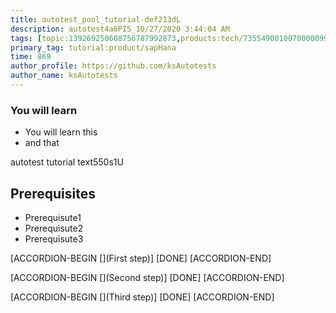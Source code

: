 ```yaml
---
title: autotest_pool_tutorial-def213dL
description: autotest4a6PIS_10/27/2020 3:44:04 AM
tags: [topic:139269250608756787992873,products:tech/73554900100700000996,tutorial:experience/advanced]
primary_tag: tutorial:product/sapHana
time: 869
author_profile: https://github.com/ksAutotests
author_name: ksAutotests
---
```

### You will learn
- You will learn this
- and that

autotest tutorial text550s1U

## Prerequisites
- Prerequisute1
- Prerequisute2
- Prerequisute3

[ACCORDION-BEGIN [](First step)]
[DONE]
[ACCORDION-END]

[ACCORDION-BEGIN [](Second step)]
[DONE]
[ACCORDION-END]

[ACCORDION-BEGIN [](Third step)]
[DONE]
[ACCORDION-END]

